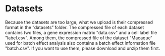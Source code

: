 # Datasets
Because the datasets are too large, what we upload is their compressed format in the “datasets” folder. The compressed file of each dataset contains two files, a gene expression matrix "data.csv" and a cell label file "label.csv". Among them, the compressed file of the dataset "Macaque" used for batch effect analysis also contains a batch effect Information file "batch.csv". If you want to use them, please download and unzip them first. 
